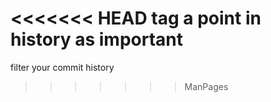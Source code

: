 <<<<<<< HEAD
tag a point in history as important
=======
filter your commit history
>>>>>>> ManPages
